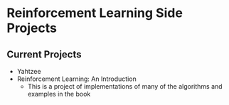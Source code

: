 # Reinforcement Learning Side Projects

## Current Projects
- Yahtzee
- Reinforcement Learning: An Introduction
  - This is a project of implementations of many of the algorithms and examples in the book
